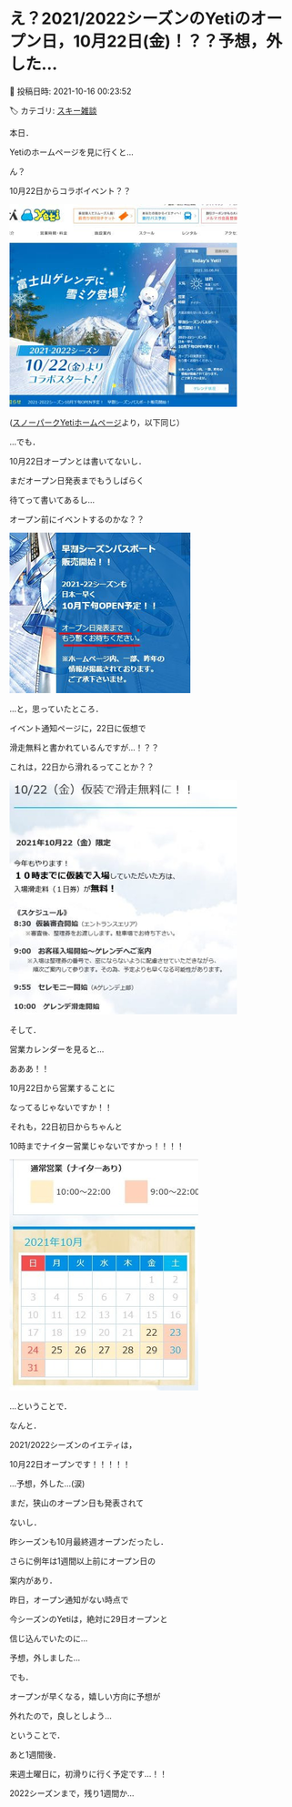 # え？2021/2022シーズンのYetiのオープン日，10月22日(金)！？？予想，外した…

📅 投稿日時: 2021-10-16 00:23:52

🏷️ カテゴリ: [スキー雑談](c1f9d2cb7478308da16419928ea3945e9.md)

本日．


Yetiのホームページを見に行くと…





ん？


10月22日からコラボイベント？？




![16cd01578b92bc840d938deaee88cfe6.jpg](images/16cd01578b92bc840d938deaee88cfe6.jpg)




([スノーパークYetiホームページ](https://www.yeti-resort.com/)より，以下同じ）





…でも．


10月22日オープンとは書いてないし．


まだオープン日発表までもうしばらく


待てって書いてあるし…


オープン前にイベントするのかな？？




![42d81e85332d90b407d526f7b2741f93.jpg](images/42d81e85332d90b407d526f7b2741f93.jpg)







…と，思っていたところ．


イベント通知ページに，22日に仮想で


滑走無料と書かれているんですが…！？？


これは，22日から滑れるってことか？？







![2cf7d26a0f48370864d46a85490ed410.jpg](images/2cf7d26a0f48370864d46a85490ed410.jpg)







そして．


営業カレンダーを見ると…


あああ！！


10月22日から営業することに


なってるじゃないですか！！


それも，22日初日からちゃんと


10時までナイター営業じゃないですかっ！！！！







![f2ff9207adf2a691aade550ae4f9f21c.jpg](images/f2ff9207adf2a691aade550ae4f9f21c.jpg)







…ということで．


なんと．


2021/2022シーズンのイエティは，


10月22日オープンです！！！！！





…予想，外した…(涙)


まだ，狭山のオープン日も発表されて


ないし．


昨シーズンも10月最終週オープンだったし．


さらに例年は1週間以上前にオープン日の


案内があり．


昨日，オープン通知がない時点で


今シーズンのYetiは，絶対に29日オープンと


信じ込んでいたのに…





予想，外しました…





でも．


オープンが早くなる，嬉しい方向に予想が


外れたので，良しとしよう…





ということで．


あと1週間後．


来週土曜日に，初滑りに行く予定です…！！





2022シーズンまで，残り1週間か…
